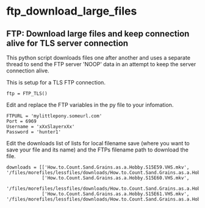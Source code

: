 # ftp_download_large_files
## FTP: Download large files and keep connection alive for TLS server connection

This python script downloads files one after another and uses a separate thread to send the FTP server 'NOOP' data in an attempt to keep the server connection alive. 

This is setup for a TLS FTP connection.
```
ftp = FTP_TLS()
```

Edit and replace the FTP variables in the py file to your infomation.
```
FTPURL = 'mylittlepony.someurl.com'
Port = 6969
Username = 'xXxSlayerxXx'
Password = 'hunter1'
```

Edit the downloads list of lists for local filename save (where you want to save your file and its name) and the FTPs filename path to download the file.
```
downloads = [['How.to.Count.Sand.Grains.as.a.Hobby.S15E59.VHS.mkv', '/files/morefiles/lessfiles/downloads/How.to.Count.Sand.Grains.as.a.Hobby.S15E59.VHS.mkv'],
             ['How.to.Count.Sand.Grains.as.a.Hobby.S15E60.VHS.mkv',
                 '/files/morefiles/lessfiles/downloads/How.to.Count.Sand.Grains.as.a.Hobby.S15E60.VHS.mkv'],
             ['How.to.Count.Sand.Grains.as.a.Hobby.S15E61.VHS.mkv', '/files/morefiles/lessfiles/downloads/How.to.Count.Sand.Grains.as.a.Hobby.S15E61.VHS.mkv']]
```
